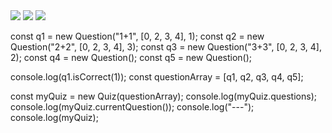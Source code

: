 <img src="https://img.icons8.com/cute-clipart/64/000000/ok.png"/>
<img src="https://img.icons8.com/cute-clipart/64/000000/cancel.png"/>
<img src="https://img.icons8.com/dusk/64/000000/filled-circle.png"/>

const q1 = new Question("1+1", [0, 2, 3, 4], 1);
const q2 = new Question("2+2", [0, 2, 3, 4], 3);
const q3 = new Question("3+3", [0, 2, 3, 4], 2);
const q4 = new Question();
const q5 = new Question();

console.log(q1.isCorrect(1));
const questionArray = [q1, q2, q3, q4, q5];

const myQuiz = new Quiz(questionArray);
console.log(myQuiz.questions);
console.log(myQuiz.currentQuestion());
console.log("---");
console.log(myQuiz);
